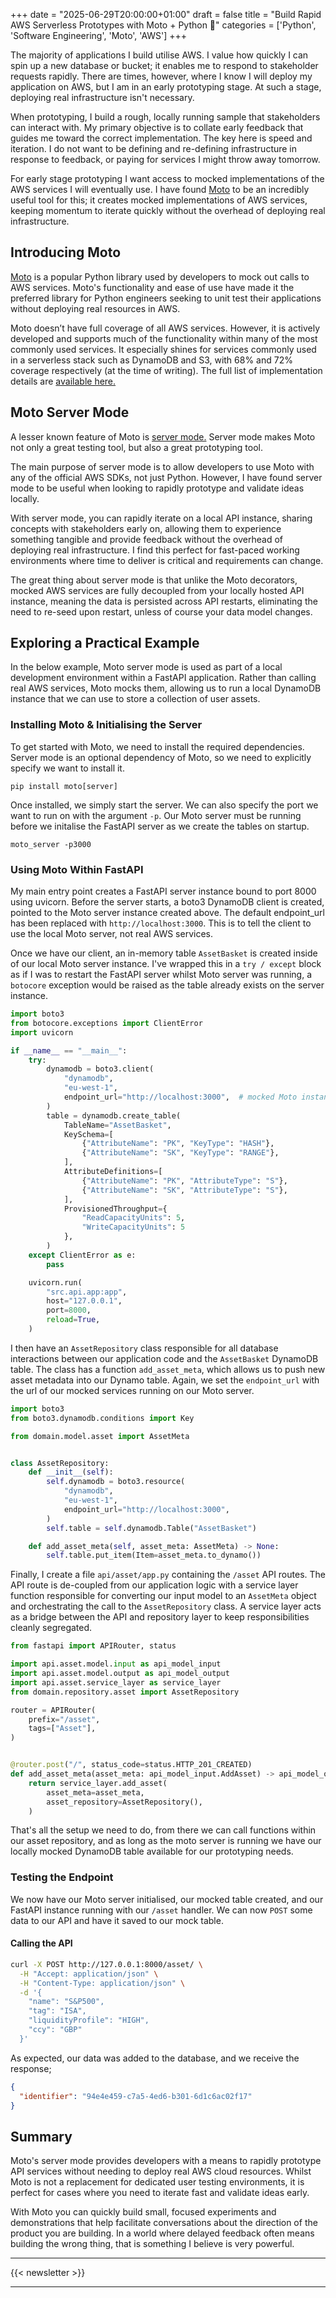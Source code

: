 +++
date = "2025-06-29T20:00:00+01:00"
draft = false
title = "Build Rapid AWS Serverless Prototypes with Moto + Python 🚀"
categories = ['Python', 'Software Engineering', 'Moto', 'AWS']
+++

The majority of applications I build utilise AWS. I value how quickly I can spin up a new database or bucket; it enables me to respond to stakeholder requests rapidly. There are times, however, where I know I will deploy my application on AWS, but I am in an early prototyping stage. At such a stage, deploying real infrastructure isn't necessary.

When prototyping, I build a rough, locally running sample that stakeholders can interact with. My primary objective is to collate early feedback that guides me toward the correct implementation. The key here is speed and iteration. I do not want to be defining and re-defining infrastructure in response to feedback, or paying for services I might throw away tomorrow.

For early stage prototyping I want access to mocked implementations of the AWS services I will eventually use. I have found [Moto](https://docs.getmoto.org/en/latest/) to be an incredibly useful tool for this; it creates mocked implementations of AWS services, keeping momentum to iterate quickly without the overhead of deploying real infrastructure.

## Introducing Moto

[Moto](https://docs.getmoto.org/en/latest/) is a popular Python library used by developers to mock out calls to AWS services. Moto's functionality and ease of use have made it the preferred library for Python engineers seeking to unit test their applications without deploying real resources in AWS.

Moto doesn’t have full coverage of all AWS services. However, it is actively developed and supports much of the functionality within many of the most commonly used services. It especially shines for services commonly used in a serverless stack such as DynamoDB and S3, with 68% and 72% coverage respectively (at the time of writing). The full list of implementation details are [available here.](https://github.com/getmoto/moto/blob/master/IMPLEMENTATION_COVERAGE.md)

## Moto Server Mode

A lesser known feature of Moto is [server mode.](https://docs.getmoto.org/en/latest/docs/server_mode.html) Server mode makes Moto not only a great testing tool, but also a great prototyping tool.

The main purpose of server mode is to allow developers to use Moto with any of the official AWS SDKs, not just Python. However, I have found server mode to be useful when looking to rapidly prototype and validate ideas locally.

With server mode, you can rapidly iterate on a local API instance, sharing concepts with stakeholders early on, allowing them to experience something tangible and provide feedback without the overhead of deploying real infrastructure. I find this perfect for fast-paced working environments where time to deliver is critical and requirements can change.

The great thing about server mode is that unlike the Moto decorators, mocked AWS services are fully decoupled from your locally hosted API instance, meaning the data is persisted across API restarts, eliminating the need to re-seed upon restart, unless of course your data model changes.

## Exploring a Practical Example

In the below example, Moto server mode is used as part of a local development environment within a FastAPI application. Rather than calling real AWS services, Moto mocks them, allowing us to run a local DynamoDB instance that we can use to store a collection of user assets.

### Installing Moto & Initialising the Server

To get started with Moto, we need to install the required dependencies. Server mode is an optional dependency of Moto, so we need to explicitly specify we want to install it.

```shell
pip install moto[server]
```

Once installed, we simply start the server. We can also specify the port we want to run on with the argument `-p`. Our Moto server must be running before we initalise the FastAPI server as we create the tables on startup.

```shell
moto_server -p3000
```

### Using Moto Within FastAPI

My main entry point creates a FastAPI server instance bound to port 8000 using uvicorn. Before the server starts, a boto3 DynamoDB client is created, pointed to the Moto server instance created above. The default endpoint_url has been replaced with `http://localhost:3000`. This is to tell the client to use the local Moto server, not real AWS services.

Once we have our client, an in-memory table `AssetBasket` is created inside of our local Moto server instance. I've wrapped this in a `try / except` block as if I was to restart the FastAPI server whilst Moto server was running, a `botocore` exception would be raised as the table already exists on the server instance.

```python
import boto3
from botocore.exceptions import ClientError
import uvicorn

if __name__ == "__main__":
    try:
        dynamodb = boto3.client(
            "dynamodb",
            "eu-west-1",
            endpoint_url="http://localhost:3000",  # mocked Moto instance
        )
        table = dynamodb.create_table(
            TableName="AssetBasket",
            KeySchema=[
                {"AttributeName": "PK", "KeyType": "HASH"},
                {"AttributeName": "SK", "KeyType": "RANGE"},
            ],
            AttributeDefinitions=[
                {"AttributeName": "PK", "AttributeType": "S"},
                {"AttributeName": "SK", "AttributeType": "S"},
            ],
            ProvisionedThroughput={
                "ReadCapacityUnits": 5,
                "WriteCapacityUnits": 5
            },
        )
    except ClientError as e:
        pass

    uvicorn.run(
        "src.api.app:app",
        host="127.0.0.1",
        port=8000,
        reload=True,
    )
```

I then have an `AssetRepository` class responsible for all database interactions between our application code and the `AssetBasket` DynamoDB table. The class has a function `add_asset_meta`, which allows us to push new asset metadata into our Dynamo table. Again, we set the `endpoint_url` with the url of our mocked services running on our Moto server.

```python
import boto3
from boto3.dynamodb.conditions import Key

from domain.model.asset import AssetMeta


class AssetRepository:
    def __init__(self):
        self.dynamodb = boto3.resource(
            "dynamodb",
            "eu-west-1",
            endpoint_url="http://localhost:3000",
        )
        self.table = self.dynamodb.Table("AssetBasket")

    def add_asset_meta(self, asset_meta: AssetMeta) -> None:
        self.table.put_item(Item=asset_meta.to_dynamo())
```

Finally, I create a file `api/asset/app.py` containing the `/asset` API routes. The API route is de-coupled from our application logic with a service layer function responsible for converting our input model to an `AssetMeta` object and orchestrating the call to the `AssetRepository` class. A service layer acts as a bridge between the API and repository layer to keep responsibilities cleanly segregated.

```python
from fastapi import APIRouter, status

import api.asset.model.input as api_model_input
import api.asset.model.output as api_model_output
import api.asset.service_layer as service_layer
from domain.repository.asset import AssetRepository

router = APIRouter(
    prefix="/asset",
    tags=["Asset"],
)


@router.post("/", status_code=status.HTTP_201_CREATED)
def add_asset_meta(asset_meta: api_model_input.AddAsset) -> api_model_output.AssetMetaResponse:
    return service_layer.add_asset(
        asset_meta=asset_meta,
        asset_repository=AssetRepository(),
    )
```

That's all the setup we need to do, from there we can call functions within our asset repository, and as long as the moto server is running we have our locally mocked DynamoDB table available for our prototyping needs.

### Testing the Endpoint

We now have our Moto server initialised, our mocked table created, and our FastAPI instance running with our `/asset` handler. We can now `POST` some data to our API and have it saved to our mock table.

#### Calling the API
```bash
curl -X POST http://127.0.0.1:8000/asset/ \
  -H "Accept: application/json" \
  -H "Content-Type: application/json" \
  -d '{
    "name": "S&P500",
    "tag": "ISA",
    "liquidityProfile": "HIGH",
    "ccy": "GBP"
  }'
```

As expected, our data was added to the database, and we receive the response;

```json
{
  "identifier": "94e4e459-c7a5-4ed6-b301-6d1c6ac02f17"
}
```

## Summary

Moto's server mode provides developers with a means to rapidly prototype API services without needing to deploy real AWS cloud resources. Whilst Moto is not a replacement for dedicated user testing environments, it is perfect for cases where you need to iterate fast and validate ideas early. 

With Moto you can quickly build small, focused experiments and demonstrations that help facilitate conversations about the direction of the product you are building. In a world where delayed feedback often means building the wrong thing, that is something I believe is very powerful.

---

{{< newsletter >}}

---
